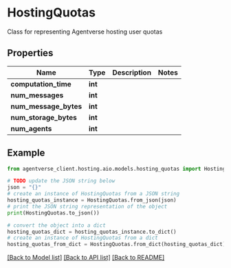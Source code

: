 # HostingQuotas

Class for representing Agentverse hosting user quotas

## Properties

Name | Type | Description | Notes
------------ | ------------- | ------------- | -------------
**computation_time** | **int** |  | 
**num_messages** | **int** |  | 
**num_message_bytes** | **int** |  | 
**num_storage_bytes** | **int** |  | 
**num_agents** | **int** |  | 

## Example

```python
from agentverse_client.hosting.aio.models.hosting_quotas import HostingQuotas

# TODO update the JSON string below
json = "{}"
# create an instance of HostingQuotas from a JSON string
hosting_quotas_instance = HostingQuotas.from_json(json)
# print the JSON string representation of the object
print(HostingQuotas.to_json())

# convert the object into a dict
hosting_quotas_dict = hosting_quotas_instance.to_dict()
# create an instance of HostingQuotas from a dict
hosting_quotas_from_dict = HostingQuotas.from_dict(hosting_quotas_dict)
```
[[Back to Model list]](../README.md#documentation-for-models) [[Back to API list]](../README.md#documentation-for-api-endpoints) [[Back to README]](../README.md)


